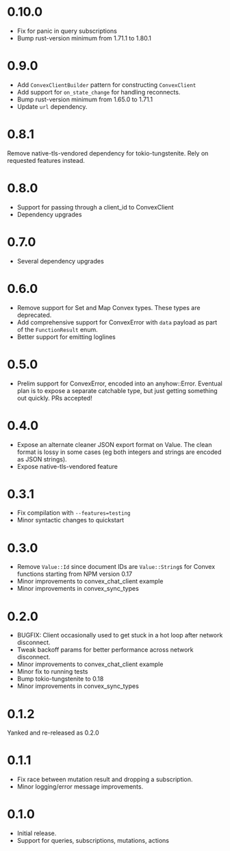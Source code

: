 # 0.10.0

- Fix for panic in query subscriptions
- Bump rust-version minimum from 1.71.1 to 1.80.1

# 0.9.0

- Add `ConvexClientBuilder` pattern for constructing `ConvexClient`
- Add support for `on_state_change` for handling reconnects.
- Bump rust-version minimum from 1.65.0 to 1.71.1
- Update `url` dependency.

# 0.8.1

Remove native-tls-vendored dependency for tokio-tungstenite. Rely on requested
features instead.

# 0.8.0

- Support for passing through a client_id to ConvexClient
- Dependency upgrades

# 0.7.0

- Several dependency upgrades

# 0.6.0

- Remove support for Set and Map Convex types. These types are deprecated.
- Add comprehensive support for ConvexError with `data` payload as part of the
  `FunctionResult` enum.
- Better support for emitting loglines

# 0.5.0

- Prelim support for ConvexError, encoded into an anyhow::Error. Eventual plan
  is to expose a separate catchable type, but just getting something out
  quickly. PRs accepted!

# 0.4.0

- Expose an alternate cleaner JSON export format on Value. The clean format is
  lossy in some cases (eg both integers and strings are encoded as JSON
  strings).
- Expose native-tls-vendored feature

# 0.3.1

- Fix compilation with `--features=testing`
- Minor syntactic changes to quickstart

# 0.3.0

- Remove `Value::Id` since document IDs are `Value::String`s for Convex
  functions starting from NPM version 0.17
- Minor improvements to convex_chat_client example
- Minor improvements in convex_sync_types

# 0.2.0

- BUGFIX: Client occasionally used to get stuck in a hot loop after network
  disconnect.
- Tweak backoff params for better performance across network disconnect.
- Minor improvements to convex_chat_client example
- Minor fix to running tests
- Bump tokio-tungstenite to 0.18
- Minor improvements in convex_sync_types

# 0.1.2

Yanked and re-released as 0.2.0

# 0.1.1

- Fix race between mutation result and dropping a subscription.
- Minor logging/error message improvements.

# 0.1.0

- Initial release.
- Support for queries, subscriptions, mutations, actions
